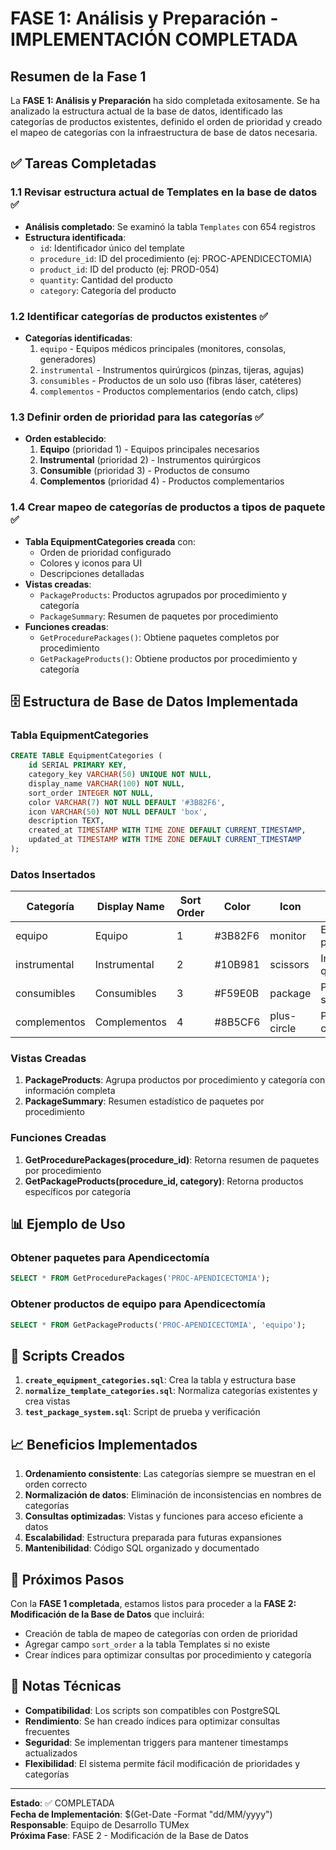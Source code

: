 # FASE 1: Análisis y Preparación - IMPLEMENTACIÓN COMPLETADA

## Resumen de la Fase 1

La **FASE 1: Análisis y Preparación** ha sido completada exitosamente. Se ha analizado la estructura actual de la base de datos, identificado las categorías de productos existentes, definido el orden de prioridad y creado el mapeo de categorías con la infraestructura de base de datos necesaria.

## ✅ Tareas Completadas

### 1.1 Revisar estructura actual de Templates en la base de datos ✅
- **Análisis completado**: Se examinó la tabla `Templates` con 654 registros
- **Estructura identificada**: 
  - `id`: Identificador único del template
  - `procedure_id`: ID del procedimiento (ej: PROC-APENDICECTOMIA)
  - `product_id`: ID del producto (ej: PROD-054)
  - `quantity`: Cantidad del producto
  - `category`: Categoría del producto

### 1.2 Identificar categorías de productos existentes ✅
- **Categorías identificadas**:
  1. `equipo` - Equipos médicos principales (monitores, consolas, generadores)
  2. `instrumental` - Instrumentos quirúrgicos (pinzas, tijeras, agujas)
  3. `consumibles` - Productos de un solo uso (fibras láser, catéteres)
  4. `complementos` - Productos complementarios (endo catch, clips)

### 1.3 Definir orden de prioridad para las categorías ✅
- **Orden establecido**:
  1. **Equipo** (prioridad 1) - Equipos principales necesarios
  2. **Instrumental** (prioridad 2) - Instrumentos quirúrgicos
  3. **Consumible** (prioridad 3) - Productos de consumo
  4. **Complementos** (prioridad 4) - Productos complementarios

### 1.4 Crear mapeo de categorías de productos a tipos de paquete ✅
- **Tabla EquipmentCategories creada** con:
  - Orden de prioridad configurado
  - Colores y iconos para UI
  - Descripciones detalladas
- **Vistas creadas**:
  - `PackageProducts`: Productos agrupados por procedimiento y categoría
  - `PackageSummary`: Resumen de paquetes por procedimiento
- **Funciones creadas**:
  - `GetProcedurePackages()`: Obtiene paquetes completos por procedimiento
  - `GetPackageProducts()`: Obtiene productos por procedimiento y categoría

## 🗄️ Estructura de Base de Datos Implementada

### Tabla EquipmentCategories
```sql
CREATE TABLE EquipmentCategories (
    id SERIAL PRIMARY KEY,
    category_key VARCHAR(50) UNIQUE NOT NULL,
    display_name VARCHAR(100) NOT NULL,
    sort_order INTEGER NOT NULL,
    color VARCHAR(7) NOT NULL DEFAULT '#3B82F6',
    icon VARCHAR(50) NOT NULL DEFAULT 'box',
    description TEXT,
    created_at TIMESTAMP WITH TIME ZONE DEFAULT CURRENT_TIMESTAMP,
    updated_at TIMESTAMP WITH TIME ZONE DEFAULT CURRENT_TIMESTAMP
);
```

### Datos Insertados
| Categoría | Display Name | Sort Order | Color | Icon | Descripción |
|-----------|--------------|------------|-------|------|-------------|
| equipo | Equipo | 1 | #3B82F6 | monitor | Equipos médicos principales |
| instrumental | Instrumental | 2 | #10B981 | scissors | Instrumentos quirúrgicos |
| consumibles | Consumibles | 3 | #F59E0B | package | Productos de un solo uso |
| complementos | Complementos | 4 | #8B5CF6 | plus-circle | Productos complementarios |

### Vistas Creadas
1. **PackageProducts**: Agrupa productos por procedimiento y categoría con información completa
2. **PackageSummary**: Resumen estadístico de paquetes por procedimiento

### Funciones Creadas
1. **GetProcedurePackages(procedure_id)**: Retorna resumen de paquetes por procedimiento
2. **GetPackageProducts(procedure_id, category)**: Retorna productos específicos por categoría

## 📊 Ejemplo de Uso

### Obtener paquetes para Apendicectomía
```sql
SELECT * FROM GetProcedurePackages('PROC-APENDICECTOMIA');
```

### Obtener productos de equipo para Apendicectomía
```sql
SELECT * FROM GetPackageProducts('PROC-APENDICECTOMIA', 'equipo');
```

## 🔧 Scripts Creados

1. **`create_equipment_categories.sql`**: Crea la tabla y estructura base
2. **`normalize_template_categories.sql`**: Normaliza categorías existentes y crea vistas
3. **`test_package_system.sql`**: Script de prueba y verificación

## 📈 Beneficios Implementados

1. **Ordenamiento consistente**: Las categorías siempre se muestran en el orden correcto
2. **Normalización de datos**: Eliminación de inconsistencias en nombres de categorías
3. **Consultas optimizadas**: Vistas y funciones para acceso eficiente a datos
4. **Escalabilidad**: Estructura preparada para futuras expansiones
5. **Mantenibilidad**: Código SQL organizado y documentado

## 🚀 Próximos Pasos

Con la **FASE 1 completada**, estamos listos para proceder a la **FASE 2: Modificación de la Base de Datos** que incluirá:

- Creación de tabla de mapeo de categorías con orden de prioridad
- Agregar campo `sort_order` a la tabla Templates si no existe
- Crear índices para optimizar consultas por procedimiento y categoría

## 📝 Notas Técnicas

- **Compatibilidad**: Los scripts son compatibles con PostgreSQL
- **Rendimiento**: Se han creado índices para optimizar consultas frecuentes
- **Seguridad**: Se implementan triggers para mantener timestamps actualizados
- **Flexibilidad**: El sistema permite fácil modificación de prioridades y categorías

---

**Estado**: ✅ COMPLETADA  
**Fecha de Implementación**: $(Get-Date -Format "dd/MM/yyyy")  
**Responsable**: Equipo de Desarrollo TUMex  
**Próxima Fase**: FASE 2 - Modificación de la Base de Datos

